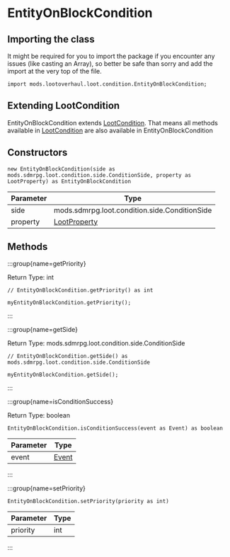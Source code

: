 # EntityOnBlockCondition

## Importing the class

It might be required for you to import the package if you encounter any issues (like casting an Array), so better be safe than sorry and add the import at the very top of the file.
```zenscript
import mods.lootoverhaul.loot.condition.EntityOnBlockCondition;
```


## Extending LootCondition

EntityOnBlockCondition extends [LootCondition](/mods/lootoverhaul/loot/condition/basic/LootCondition). That means all methods available in [LootCondition](/mods/lootoverhaul/loot/condition/basic/LootCondition) are also available in EntityOnBlockCondition

## Constructors


```zenscript
new EntityOnBlockCondition(side as mods.sdmrpg.loot.condition.side.ConditionSide, property as LootProperty) as EntityOnBlockCondition
```
| Parameter |                         Type                         |
|-----------|------------------------------------------------------|
| side      | mods.sdmrpg.loot.condition.side.ConditionSide        |
| property  | [LootProperty](/mods/lootoverhaul/loot/LootProperty) |



## Methods

:::group{name=getPriority}

Return Type: int

```zenscript
// EntityOnBlockCondition.getPriority() as int

myEntityOnBlockCondition.getPriority();
```

:::

:::group{name=getSide}

Return Type: mods.sdmrpg.loot.condition.side.ConditionSide

```zenscript
// EntityOnBlockCondition.getSide() as mods.sdmrpg.loot.condition.side.ConditionSide

myEntityOnBlockCondition.getSide();
```

:::

:::group{name=isConditionSuccess}

Return Type: boolean

```zenscript
EntityOnBlockCondition.isConditionSuccess(event as Event) as boolean
```

| Parameter |              Type               |
|-----------|---------------------------------|
| event     | [Event](/forge/api/event/Event) |


:::

:::group{name=setPriority}

```zenscript
EntityOnBlockCondition.setPriority(priority as int)
```

| Parameter | Type |
|-----------|------|
| priority  | int  |


:::


